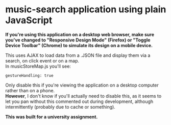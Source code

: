 # music-search application using plain JavaScript

**If you're using this application on a desktop web browser, make sure you've changed to "Responsive Design Mode" (Firefox) or "Toggle Device Toolbar" (Chrome) to simulate its design on a mobile device.**

This uses AJAX to load data from a .JSON file and display them via a search, on click event or on a map.\
In musicStoreMap.js you'll see:
```
gestureHandling: true
```
Only disable this if you're viewing the application on a desktop computer rather than on a phone.\
**However**, I don't know if you'll actually need to disable this, as it seems to let you pan without this commented out 
during development, although intermittently (probably due to cache or something).

**This was built for a university assignment.**

